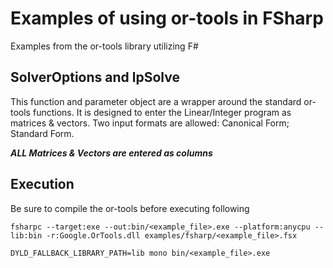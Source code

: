# Examples of using or-tools in FSharp

Examples from the or-tools library utilizing F#

## SolverOptions and lpSolve
This function and parameter object are a wrapper around the standard or-tools functions. It is designed
to enter the Linear/Integer program as matrices & vectors. Two input formats are allowed: Canonical Form; Standard Form.

*__ALL Matrices & Vectors are entered as columns__*

## Execution
Be sure to compile the or-tools before executing following
```shell
fsharpc --target:exe --out:bin/<example_file>.exe --platform:anycpu --lib:bin -r:Google.OrTools.dll examples/fsharp/<example_file>.fsx

DYLD_FALLBACK_LIBRARY_PATH=lib mono bin/<example_file>.exe

```